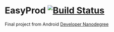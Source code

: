 # EasyProd [![Build Status](https://circleci.com/gh/iurimenin/easyprod.svg?style=shield&circle-token=2218a7052ae2a18def0eafc49d2b74c144b4b52e "Build Status")](https://circleci.com/gh/iurimenin/easyprod)

Final project from Android [Developer Nanodegree](https://www.udacity.com/course/android-developer-nanodegree-by-google--nd801)
